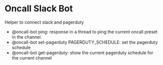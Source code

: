 # Oncall Slack Bot
Helper to connect slack and pagerduty

- @oncall-bot ping: response in a thread to ping the current oncall preset in the channel.
- @oncall-bot set-pagerduty PAGERDUTY_SCHEDULE: set the pagerduty schedule
- @oncall-bot get-pagerduty: show the current pagerduty schedule for the current channel

